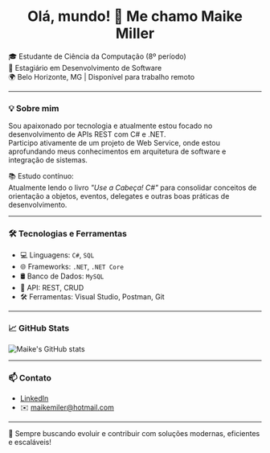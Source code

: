 <h1 align="center">Olá, mundo! 👋 Me chamo Maike Miller</h1>

🎓 Estudante de Ciência da Computação (8º período)  
💼 Estagiário em Desenvolvimento de Software  
🌍 Belo Horizonte, MG | Disponível para trabalho remoto  

---

### 💡 Sobre mim

Sou apaixonado por tecnologia e atualmente estou focado no desenvolvimento de APIs REST com C# e .NET.  
Participo ativamente de um projeto de Web Service, onde estou aprofundando meus conhecimentos em arquitetura de software e integração de sistemas.

📚 Estudo contínuo:  
Atualmente lendo o livro *"Use a Cabeça! C#"* para consolidar conceitos de orientação a objetos, eventos, delegates e outras boas práticas de desenvolvimento.

---

### 🛠️ Tecnologias e Ferramentas

- 💻 Linguagens: `C#`, `SQL`
- 🌐 Frameworks: `.NET`, `.NET Core`
- 🛢️ Banco de Dados: `MySQL`
- 🔗 API: REST, CRUD
- 🛠️ Ferramentas: Visual Studio, Postman, Git

---

### 📈 GitHub Stats

![Maike's GitHub stats](https://github-readme-stats.vercel.app/api?username=maikemiller&show_icons=true&theme=github_dark)

---

### 📫 Contato

- [LinkedIn](https://www.linkedin.com/in/maike-miller-82b66a1b8/)
- ✉️ maikemiler@hotmail.com

---

🧠 Sempre buscando evoluir e contribuir com soluções modernas, eficientes e escaláveis!
